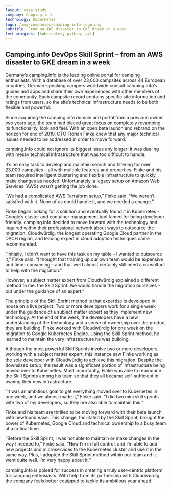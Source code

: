 ```yaml
---
layout: case-study
company: Camping.info
technology: Kubernetes
logo: /img/companies/camping-info-logo.png
subtitle: From an AWS disaster to GKE dream in a week
technologies: [kubernetes, python, git]
---
```


<!-- <figure>
  <img src="/img/case-studies/camping-info-logo.png" alt="Case study: Camping.info">
</figure> -->

## Camping.info DevOps Skill Sprint – from an AWS disaster to GKE dream in a week

Germany’s camping.info is the leading online portal for camping enthusiasts. With a database of over 23,000 campsites across 44 European countries, German-speaking campers worldwide consult camping.info’s guides and apps and share their own experiences with other members of the community. Each campsite record contains specific site information and ratings from users, so the site’s technical infrastructure needs to be both flexible and powerful.

Since acquiring the camping.info domain and portal from a previous owner two years ago, the team had placed great focus on completely revamping its functionality, look and feel. With an open beta launch and rebrand on the horizon for end of 2019, CTO Florian Finke knew that any major technical issues needed to be addressed in order to move forward.

camping.info could not ignore its biggest issue any longer: it was dealing with messy technical infrastructure that was too difficult to handle.

It’s no easy task to develop and maintain search and filtering for over 23,000 campsites – all with multiple features and properties. Finke and his team required intelligent clustering and flexible infrastructure to quickly make changes as needed. Unfortunately, a legacy setup on Amazon Web Services (AWS) wasn’t getting the job done.

<p class="box has-background-dark">“We had a complicated AWS Terraform setup,” Finke said. “We weren’t satisfied with it. None of us could handle it, and we needed a change.”</p>

Finke began looking for a solution and eventually found it in Kubernetes - Google’s cluster and container management tool famed for being developer friendly. camping.info decided to move forward with the technology and inquired within their professional network about ways to outsource the migration. Cloudwürdig, the longest operating Google Cloud partner in the DACH region, and leading expert in cloud adoption techniques came recommended.

<p class="box has-background-dark">“Initially, I didn’t want to have this task on my table – I wanted to outsource it,” Finke said. “I thought that training up our own team would be expensive and time- consuming – and that we’d almost certainly still need a consultant to help with the migration.”</p>

However, a subject matter expert from Cloudwürdig explained a different method to me: the Skill Sprint. We would handle the migration ourselves - but under the guidance of an expert.”

The principle of the Skill Sprint method is that expertise is developed in-house on a live project. Two or more developers work for a single week under the guidance of a subject matter expert as they implement new technology. At the end of the week, the developers have a new understanding of the technology and a sense of ownership over the product they are building. Finke worked with Cloudwürdig for one week on the migration to Google Kubernetes Engine. Using the Skill Sprint method, he learned to maintain the very infrastructure he was building.

Although the most powerful Skill Sprints involve two or more developers working with a subject matter expert, this instance saw Finke working as the sole developer with Cloudwürdig to achieve this migration. Despite the downsized setup, the result was a significant portion of infrastructure being moved over to Kubernetes. Most importantly, Finke was able to reproduce the Skill Sprints among his team so that they all became self-sufficient in owning their new infrastructure.

<p class="box has-background-dark">“It was an ambitious goal to get everything moved over to Kubernetes in one week, and we almost made it,” Finke said. “I did two mini skill sprints with two of my developers, so they are also able to maintain this.”</p>

Finke and his team are thrilled to be moving forward with their beta launch with newfound ease. This change, facilitated by the Skill Sprint, brought the power of Kubernetes, Google Cloud and technical ownership to a busy team at a critical time.

<p class="box has-background-dark">“Before the Skill Sprint, I was not able to maintain or make changes in the way I needed to,” Finke said. “Now I’m in full control, and I’m able to add new projects and microservices to the Kubernetes cluster and use it in the same way. Plus, I adopted the Skill Sprint method within our team and it went quite well. I’m very happy about it.“</p>


camping.info is poised for success in creating a truly user-centric platform for camping enthusiasts. With help from its partnership with Cloudwürdig, the company feels better equipped to tackle its ambitious year ahead.
